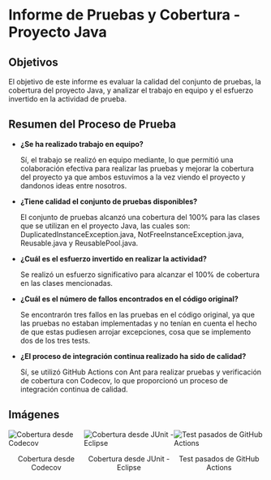 <h1>Informe de Pruebas y Cobertura - Proyecto Java</h1>
<h2>Objetivos</h2>
<p>El objetivo de este informe es evaluar la calidad del conjunto de pruebas, la cobertura del proyecto Java, y analizar el trabajo en equipo y el esfuerzo invertido en la actividad de prueba.</p>

<h2>Resumen del Proceso de Prueba</h2>
<ul>
    <li><strong>¿Se ha realizado trabajo en equipo?</strong>
        <p>Sí, el trabajo se realizó en equipo mediante, lo que permitió una colaboración efectiva para realizar las pruebas y mejorar la cobertura del proyecto ya que ambos estuvimos a la vez viendo el proyecto y dandonos ideas entre nosotros.</p>
    </li>
    <li><strong>¿Tiene calidad el conjunto de pruebas disponibles?</strong>
        <p>El conjunto de pruebas alcanzó una cobertura del 100% para las clases que se utilizan en el proyecto Java, las cuales son: DuplicatedInstanceException.java, NotFreeInstanceException.java, Reusable.java y ReusablePool.java.</p>
    </li>
    <li><strong>¿Cuál es el esfuerzo invertido en realizar la actividad?</strong>
        <p>Se realizó un esfuerzo significativo para alcanzar el 100% de cobertura en las clases mencionadas.</p>
    </li>
    <li><strong>¿Cuál es el número de fallos encontrados en el código original?</strong>
        <p>Se encontrarón tres fallos en las pruebas en el código original, ya que las pruebas no estaban implementadas y no tenían en cuenta el hecho de que estas pudiesen arrojar excepciones, cosa que se implemento dos de los tres tests.</p>
    </li>
    <li><strong>¿El proceso de integración continua realizado ha sido de calidad?</strong>
        <p>Sí, se utilizó GitHub Actions con Ant para realizar pruebas y verificación de cobertura con Codecov, lo que proporcionó un proceso de integración continua de calidad.</p>
    </li>
</ul>

<h2>Imágenes</h2>
<div style="display: flex; justify-content: space-around; align-items: center;">
    <div>
        <img src="https://github.com/MJGomezLopez/poolobject/assets/128587635/5794ef4a-54ce-407a-8dc2-f7b88cf26630" alt="Cobertura desde Codecov" style="max-width: 300px;">
        <p style="text-align: center;">Cobertura desde Codecov</p>
    </div>
    <div>
        <img src="https://github.com/MJGomezLopez/poolobject/assets/128587635/19c3cb04-7318-43f8-818b-a6de2062fade" alt="Cobertura desde JUnit - Eclipse" style="max-width: 300px;">
        <p style="text-align: center;">Cobertura desde JUnit - Eclipse</p>
    </div>
    <div>
        <img src="https://github.com/MJGomezLopez/poolobject/assets/128587635/adaf93f7-6359-4940-86f8-60f43deb2c26" alt="Test pasados de GitHub Actions" style="max-width: 300px;">
        <p style="text-align: center;">Test pasados de GitHub Actions</p>
    </div>
</div>








